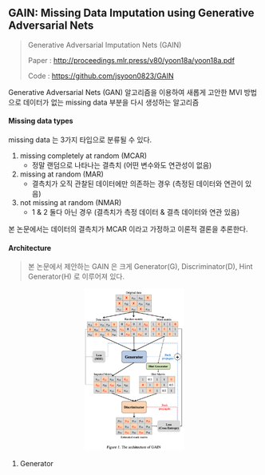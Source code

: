 ## GAIN: Missing Data Imputation using Generative Adversarial Nets

> Generative Adversarial Imputation Nets (GAIN)
>
> Paper : http://proceedings.mlr.press/v80/yoon18a/yoon18a.pdf
>
> Code : https://github.com/jsyoon0823/GAIN

Generative Adversarial Nets (GAN) 알고리즘을 이용하여 새롭게 고안한 MVI 방법으로  데이터가 없는 missing data 부분을 다시 생성하는 알고리즘



#### Missing data types

missing data 는 3가지 타입으로 분류될 수 있다.

1. missing completely at random (MCAR)
   * 정말 랜덤으로 나타나는 결측치 (어떤 변수와도 연관성이 없음)
2. missing at random (MAR)
   * 결측치가 오직 관찰된 데이터에만 의존하는 경우 (측정된 데이터와 연관이 있음)
3. not missing at random (NMAR)
   * 1 & 2 둘다 아닌 경우 (결측치가 측정 데이터 & 결측 데이터와 연관 있음)

본 논문에서는 데이터의 결측치가 MCAR 이라고 가정하고 이론적 결론을 추론한다.



#### Architecture

> 본 논문에서 제안하는 GAIN 은 크게 Generator(G), Discriminator(D), Hint Generator(H) 로 이루어져 있다.

<p align="center"><img src="../images/GAIN.png" alt="GAIN" style="" width="40%" height="40%" /></P>

1. Generator

